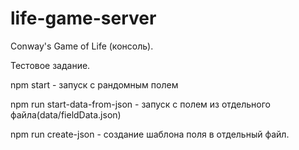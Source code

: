 # life-game-server
Conway's Game of Life (консоль).

Тестовое задание.

npm start - запуск с рандомным полем

npm run start-data-from-json - запуск с полем из отдельного файла(data/fieldData.json)

npm run create-json - создание шаблона поля в отдельный файл.
